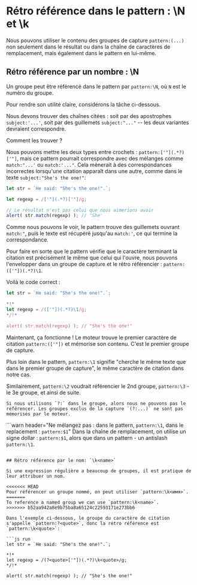 # Rétro référence dans le pattern : \N et \k<name>

Nous pouvons utiliser le contenu des groupes de capture `pattern:(...)` non seulement dans le résultat ou dans la chaîne de caractères de remplacement, mais également dans le pattern en lui-même.

## Rétro référence par un nombre : \N

Un groupe peut être référencé dans le pattern par `pattern:\N`, où `N` est le numéro du groupe.

Pour rendre son utilité claire, considérons la tâche ci-dessous.

Nous devons trouver des chaînes citées : soit par des apostrophes `subject:'...'`, soit par des guillemets `subject:"..."` -- les deux variantes devraient correspondre.

Comment les trouver ?

Nous pouvons mettre les deux types entre crochets : `pattern:['"](.*?)['"]`, mais ce pattern pourrait correspondre avec des mélanges comme `match:"...'` ou `match:'..."`. Cela mènerait à des correspondances incorrectes lorsqu'une citation apparaît dans une autre, comme dans le texte `subject:"She's the one!"`:

```js run
let str = `He said: "She's the one!".`;

let regexp = /['"](.*?)['"]/g;

// Le résultat n'est pas celui que nous aimerions avoir
alert( str.match(regexp) ); // "She'
```

Comme nous pouvons le voir, le pattern trouve des guillemets ouvrant `match:"`, puis le texte est récupéré jusqu'au `match:'`, ce qui termine la correspondance.

Pour faire en sorte que le pattern vérifie que le caractère terminant la citation est précisément le même que celui qui l'ouvre, nous pouvons l'envelopper dans un groupe de capture et le rétro référencier : `pattern:(['"])(.*?)\1`.

Voilà le code correct :

```js run
let str = `He said: "She's the one!".`;

*!*
let regexp = /(['"])(.*?)\1/g;
*/!*

alert( str.match(regexp) ); // "She's the one!"
```

Maintenant, ça fonctionne ! Le moteur trouve le premier caractère de citation `pattern:(['"])` et mémorise son contenu. C'est le premier groupe de capture.

Plus loin dans le pattern, `pattern:\1` signifie "cherche le même texte que dans le premier groupe de capture", le même caractère de citation dans notre cas.

Similairement, `pattern:\2` voudrait référencier le 2nd groupe, `pattern:\3` - le 3e groupe, et ainsi de suite.

```smart
Si nous utilisons `?:` dans le groupe, alors nous ne pouvons pas le référencer. Les groupes exclus de la capture `(?:...)` ne sont pas mémorisés par le moteur.
```

```warn header="Ne mélangez pas : dans le pattern, `pattern:\1`, dans le replacement : `pattern:$1`"
Dans la chaîne de remplacement, on utilise un signe dollar : `pattern:$1`, alors que dans un pattern - un antislash `pattern:\1`.
```

## Rétro référence par le nom: `\k<name>`

Si une expression régulière a beaucoup de groupes, il est pratique de leur attribuer un nom.

<<<<<<< HEAD
Pour référencer un groupe nommé, on peut utiliser `pattern:\k<имя>`.
=======
To reference a named group we can use `pattern:\k<name>`.
>>>>>>> b52aa942a8e9b75ba8a65124c22593171e273bb6

Dans l'exemple ci-dessous, le groupe du caractère de citation s'appelle `pattern:?<quote>`, donc la rétro référence est `pattern:\k<quote>`:

```js run
let str = `He said: "She's the one!".`;

*!*
let regexp = /(?<quote>['"])(.*?)\k<quote>/g;
*/!*

alert( str.match(regexp) ); // "She's the one!"
```
